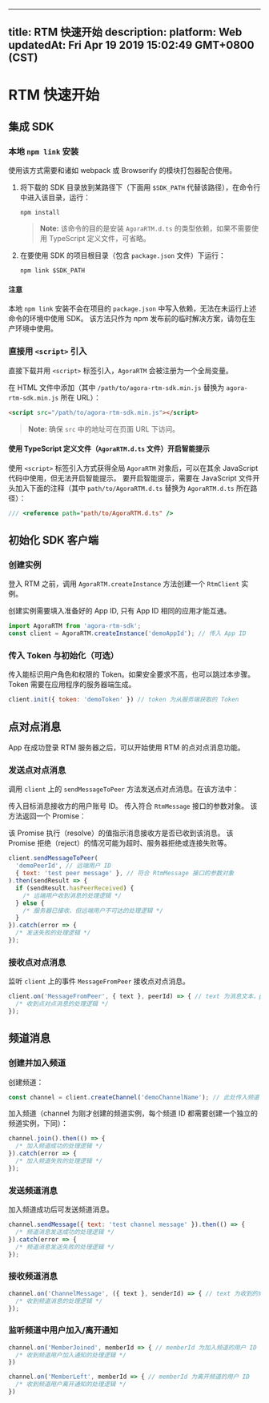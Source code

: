 
---
title: RTM 快速开始
description: 
platform: Web
updatedAt: Fri Apr 19 2019 15:02:49 GMT+0800 (CST)
---
# RTM 快速开始
## 集成 SDK

### 本地 `npm link` 安装

使用该方式需要和诸如 webpack 或 Browserify 的模块打包器配合使用。

1. 将下载的 SDK 目录放到某路径下（下面用 `$SDK_PATH` 代替该路径），在命令行中进入该目录，运行：

    ```shell
    npm install
    ```

    > **Note:** 该命令的目的是安装 `AgoraRTM.d.ts` 的类型依赖，如果不需要使用 TypeScript 定义文件，可省略。

2. 在要使用 SDK 的项目根目录（包含 `package.json` 文件）下运行：

    ```shell
    npm link $SDK_PATH
    ```

#### 注意

本地 `npm link` 安装不会在项目的 `package.json` 中写入依赖，无法在未运行上述命令的环境中使用 SDK。
该方法只作为 npm 发布前的临时解决方案，请勿在生产环境中使用。

### 直接用 `<script>` 引入

直接下载并用 `<script>` 标签引入，`AgoraRTM` 会被注册为一个全局变量。

在 HTML 文件中添加（其中 `/path/to/agora-rtm-sdk.min.js` 替换为 `agora-rtm-sdk.min.js` 所在 URL）：

```html
<script src="/path/to/agora-rtm-sdk.min.js"></script>
```

> **Note:** 确保 `src` 中的地址可在页面 URL 下访问。

#### 使用 TypeScript 定义文件（`AgoraRTM.d.ts` 文件）开启智能提示

使用 `<script>` 标签引入方式获得全局 `AgoraRTM` 对象后，可以在其余 JavaScript 代码中使用，但无法开启智能提示。
要开启智能提示，需要在 JavaScript 文件开头加入下面的注释（其中 `path/to/AgoraRTM.d.ts` 替换为 `AgoraRTM.d.ts` 所在路径）：

```JavaScript
/// <reference path="path/to/AgoraRTM.d.ts" />
```

## 初始化 SDK 客户端

### 创建实例

登入 RTM 之前，调用 `AgoraRTM.createInstance` 方法创建一个 `RtmClient` 实例。

创建实例需要填⼊准备好的 App ID, 只有 App ID 相同的应⽤才能互通。

```JavaScript
import AgoraRTM from 'agora-rtm-sdk';
const client = AgoraRTM.createInstance('demoAppId'); // 传入 App ID
```

### 传入 Token 与初始化（可选）

传入能标识用户角色和权限的 Token。如果安全要求不高，也可以跳过本步骤。Token 需要在应用程序的服务器端生成。

```JavaScript
client.init({ token: 'demoToken' }) // token 为从服务端获取的 Token
```

## 点对点消息

App 在成功登录 RTM 服务器之后，可以开始使用 RTM 的点对点消息功能。

### 发送点对点消息

调用 `client` 上的 `sendMessageToPeer` 方法发送点对点消息。在该方法中：

传入目标消息接收方的用户账号 ID。
传入符合 `RtmMessage` 接口的参数对象。
该方法返回一个 Promise：

该 Promise 执行（resolve）的值指示消息接收方是否已收到该消息。
该 Promise 拒绝（reject）的情况可能为超时、服务器拒绝或连接失败等。

```JavaScript
client.sendMessageToPeer(
  'demoPeerId', // 远端用户 ID
  { text: 'test peer message' }, // 符合 RtmMessage 接口的参数对象
).then(sendResult => {
  if (sendResult.hasPeerReceived) {
    /* 远端用户收到消息的处理逻辑 */
  } else {
    /* 服务器已接收、但远端用户不可达的处理逻辑 */
  }
}).catch(error => {
  /* 发送失败的处理逻辑 */
});
```

### 接收点对点消息

监听 `client` 上的事件 `MessageFromPeer` 接收点对点消息。

```JavaScript
client.on('MessageFromPeer', { text }, peerId) => { // text 为消息文本，peerId 是消息发送方 User ID
  /* 收到点对点消息的处理逻辑 */
});
```

## 频道消息

### 创建并加入频道

创建频道：

```JavaScript
const channel = client.createChannel('demoChannelName'); // 此处传入频道 ID
```

加入频道（channel 为刚才创建的频道实例，每个频道 ID 都需要创建一个独立的频道实例，下同）：

```JavaScript
channel.join().then(() => {
  /* 加入频道成功的处理逻辑 */
}).catch(error => {
  /* 加入频道失败的处理逻辑 */
});
```

### 发送频道消息

加入频道成功后可发送频道消息。

```JavaScript
channel.sendMessage({ text: 'test channel message' }).then(() => {
  /* 频道消息发送成功的处理逻辑 */
}).catch(error => {
  /* 频道消息发送失败的处理逻辑 */
});
```

### 接收频道消息

```JavaScript
channel.on('ChannelMessage', ({ text }, senderId) => { // text 为收到的频道消息文本，senderId 为发送方的 User ID
  /* 收到频道消息的处理逻辑 */
});
```

### 监听频道中用户加入/离开通知

```JavaScript
channel.on('MemberJoined', memberId => { // memberId 为加入频道的用户 ID
  /* 收到频道用户加入通知的处理逻辑 */
})
```

```JavaScript
channel.on('MemberLeft', memberId => { // memberId 为离开频道的用户 ID
  /* 收到频道用户离开通知的处理逻辑 */
})
```

